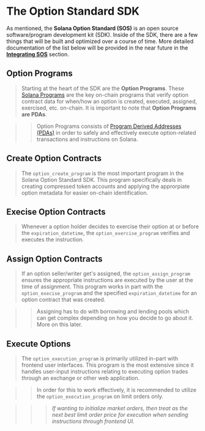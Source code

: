 # The Option Standard SDK

As mentioned, the **Solana Option Standard (SOS)** is an open source software/program development kit (SDK). Inside of the SDK, there are a few things that will be built and optimized over a course of time. More detailed documentation of the list below will be provided in the near future in the [**Integrating SOS**](/getting-started/setup) section.

## Option Programs

>Starting at the heart of the SDK are the **Option Programs**. These [Solana Programs](https://solana.com/docs/core/programs) are the key on-chain programs that verify option contract data for when/how an option is created, executed, assigned, exercised, etc. on-chain. It is important to note that **Option Programs are PDAs**.

>>Option Programs consists of [Program Derived Addresses (PDAs)](https://solana.com/docs/core/pda) in order to safely and effectively execute option-related transactions and instructions on Solana. 

## Create Option Contracts

>The `option_create_program` is the most important program in the Solana Option Standard SDK. This program specifically deals in creating compressed token accounts and applying the approrpiate option metadata for easier on-chain identification.

## Execise Option Contracts

>Whenever a option holder decides to exercise their option at or before the `expiration_datetime`, the `option_exercise_program` verifies and executes the instruction.

## Assign Option Contracts

>If an option seller/writer get's assigned, the `option_assign_program` ensures the appropriate instructions are executed by the user at the time of assignment. This program works in part with the `option_execise_program` and the specified `expiration_datetime` for an option contract that was created. 

>>Assigning has to do with borrowing and lending pools which can get complex depending on how you decide to go about it. More on this later.

## Execute Options

>The `option_execution_program` is primarily utilized in-part with frontend user interfaces. This program is the most extensive since it handles user-input instructions relating to executing option trades through an exchange or other web application.

>>In order for this to work effectively, it is recommended to utilize the `option_execution_program` on limit orders only.

>>>*If wanting to initialize market orders, then treat as the next best limit order price for execution when sending instructions through frontend UI.*
